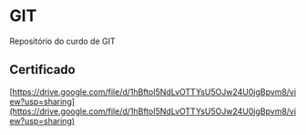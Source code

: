 # GIT
Repositório do curdo de GIT

## Certificado
[https://drive.google.com/file/d/1hBftoI5NdLvOTTYsU5OJw24U0jgBpvm8/view?usp=sharing](https://drive.google.com/file/d/1hBftoI5NdLvOTTYsU5OJw24U0jgBpvm8/view?usp=sharing)
